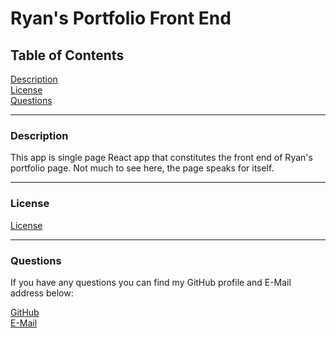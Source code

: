 # Ryan's Portfolio Front End

## Table of Contents  

[Description](#Description)   
[License](#License)  
[Questions](#Questions)  

---
<a name="Description"></a>
### Description

This app is single page React app that constitutes the front end of Ryan's portfolio page. Not much to see here, the page speaks for itself.

---
<a name="License"></a>
### License

[License](./LICENSE)

---
<a name="Questions"></a>
### Questions

If you have any questions you can find my GitHub profile and E-Mail address below:  

[GitHub](https://github.com/rroyalty/)  
[E-Mail](rroyalty@gmail.com)